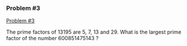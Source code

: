 ### Problem #3

[Problem #3](https://projecteuler.net/problem=3)

The prime factors of 13195 are 5, 7, 13 and 29. What is the largest prime factor of the number 600851475143 ?
